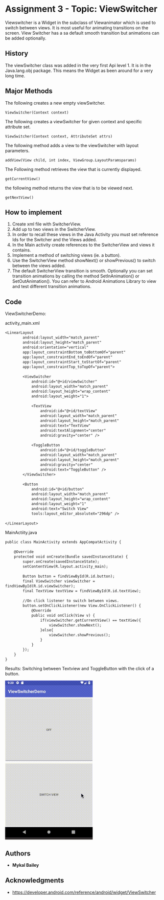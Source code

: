 # Assignment 3 - Topic: ViewSwitcher 

Viewswitcher is a Widget in the subclass of Viewanimator which is used to switch between views. It is most useful for animating transitions on the screen.  View Switcher has a sa default smooth transition but animations can be added optionally.  

## History

The viewSwitcher class was added in the very first Api level 1.  It is in the Java.lang.obj package.  This means the Widget as been around for a very long time.

## Major Methods

The following creates a new empty viewSwitcher.
```
ViewSwitcher(Context context)
```
The following creates a viewSwitcher for given context and specific attribute set.
```
ViewSwitcher(Context context, AttributeSet attrs)
```
The following method adds a view to the viewSwitcher with layout parameters.
```
addView(View child, int index, ViewGroup.LayoutParamsparams)
```
The Following method retrieves the view that is currently displayed.
```
getCurrentView()
```

the following method returns the view that is to be viewed next.
```
getNextView()
```

## How to implement

1.	Create xml file with SwitcherView.
2.	Add up to two views in the SwitcherView.
3.	In order to recall these views in the Java Activity you must set reference Ids for the Switcher and the Views added.
4.	In the Main activity create references to the SwitcherView and views it contains.
5.	Implement a method of switching views (ie. a button).
6.	Use the SwitcherView method showNext() or showPrevious() to switch between the views added.
7.	The default SwitcherView transition is smooth.  Optionally you can set transition animations by calling the method SetInAnimation() or SetOutAnimation().  You can refer to Android Animations Library to view and test different transition animations.


## Code

ViewSwitcherDemo:

activity_main.xml
```
<LinearLayout
        android:layout_width="match_parent"
        android:layout_height="match_parent"
        android:orientation="vertical"
        app:layout_constraintBottom_toBottomOf="parent"
        app:layout_constraintEnd_toEndOf="parent"
        app:layout_constraintStart_toStartOf="parent"
        app:layout_constraintTop_toTopOf="parent">

        <ViewSwitcher
            android:id="@+id/viewSwitcher"
            android:layout_width="match_parent"
            android:layout_height="wrap_content"
            android:layout_weight="1">

            <TextView
                android:id="@+id/textView"
                android:layout_width="match_parent"
                android:layout_height="match_parent"
                android:text="TextView"
                android:textAlignment="center"
                android:gravity="center" />

            <ToggleButton
                android:id="@+id/toggleButton"
                android:layout_width="match_parent"
                android:layout_height="match_parent"
                android:gravity="center"
                android:text="ToggleButton" />
        </ViewSwitcher>

        <Button
            android:id="@+id/button"
            android:layout_width="match_parent"
            android:layout_height="wrap_content"
            android:layout_weight="1"
            android:text="Switch View"
            tools:layout_editor_absoluteX="296dp" />

</LinearLayout>
```
MainActiity.java
```
public class MainActivity extends AppCompatActivity {

    @Override
    protected void onCreate(Bundle savedInstanceState) {
        super.onCreate(savedInstanceState);
        setContentView(R.layout.activity_main);

        Button button = findViewById(R.id.button);
        final ViewSwitcher viewSwitcher = findViewById(R.id.viewSwitcher);
        final TextView textView = findViewById(R.id.textView);

        //On click listener to switch between views.
        button.setOnClickListener(new View.OnClickListener() {
            @Override
            public void onClick(View v) {
                if(viewSwitcher.getCurrentView() == textView){
                    viewSwitcher.showNext();
                }else{
                    viewSwitcher.showPrevious();
                }
            }
        });
    }
}
```
Results:
Switching between Textview and ToggleButton with the click of a button.

![Alt Text](https://raw.githubusercontent.com/mykalbailey/BeeFit/master/ViewSwitcherDemo/ViewSwitcherGif.gif)

## Authors

* **Mykal Bailey**

## Acknowledgments

* https://developer.android.com/reference/android/widget/ViewSwitcher
